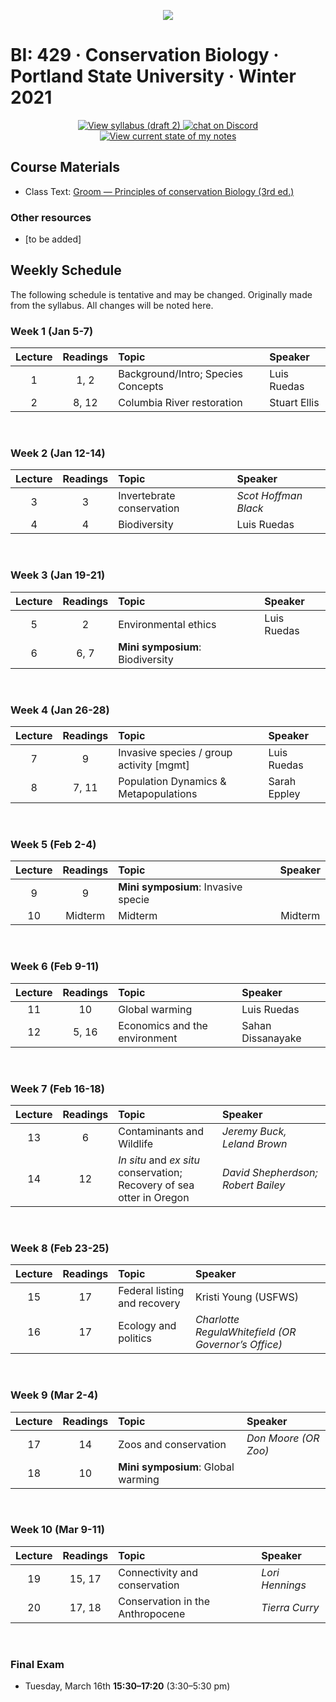 <p align="center">
  <a title="Join BI: 429 Discord Server 🥳" href="https://discord.gg/EVJfcwzMg3">
  <img src="../assets/images/bi-429.ico" />
  </a>
</p>

# BI: 429 · Conservation Biology · Portland State University · Winter 2021

 <p align="center">
    <a href="conservation-biology-W21.pdf">
    <img title="View syllabus (draft 2)" src="https://img.shields.io/badge/BI: 429-Syllabus (draft 2)-informational?logo=adobe-acrobat-reader" >
    </a>
    <a href="https://discord.gg/EVJfcwzMg3">
  <img title="Join BI: 429 Discord Server 🥳" src="https://img.shields.io/discord/790737836571492462?logo=discord"
   alt="chat on Discord">
    </a>
    <a href="bi-429.pdf">
    <img title="View current state of my notes" src="https://img.shields.io/badge/My Notes-updated on 1.18-sucess?logo=latex" >
    </a>
</p>

## **Course Materials**

- Class Text: [Groom &mdash; Principles of conservation Biology (3rd ed.)](https://1lib.us/book/9325117/c16dec)

### Other resources

- [to be added]

## **Weekly Schedule**

The following schedule is tentative and may be changed. Originally made from the syllabus. All changes will be noted here.

### **Week 1** (Jan 5-7)

| Lecture | Readings | Topic                              | Speaker      |
| :-----: | :------: | :--------------------------------- | :----------- |
|    1    |   1, 2   | Background/Intro; Species Concepts | Luis Ruedas  |
|    2    |  8, 12   | Columbia River restoration         | Stuart Ellis |

<br>

### **Week 2** (Jan 12-14)

| Lecture | Readings | Topic                     | Speaker              |
| :-----: | :------: | :------------------------ | :------------------- |
|    3    |    3     | Invertebrate conservation | _Scot Hoffman Black_ |
|    4    |    4     | Biodiversity              | Luis Ruedas          |

<br>

### **Week 3** (Jan 19-21)

| Lecture | Readings | Topic                            | Speaker     |
| :-----: | :------: | :------------------------------- | :---------- |
|    5    |    2     | Environmental ethics             | Luis Ruedas |
|    6    |   6, 7   | **Mini symposium**: Biodiversity |             |

<br>

### **Week 4** (Jan 26-28)

| Lecture | Readings | Topic                                    | Speaker      |
| :-----: | :------: | :--------------------------------------- | :----------- |
|    7    |    9     | Invasive species / group activity [mgmt] | Luis Ruedas  |
|    8    |  7, 11   | Population Dynamics & Metapopulations    | Sarah Eppley |

<br>

### **Week 5** (Feb 2-4)

| Lecture | Readings | Topic                               | Speaker |
| :-----: | :------: | :---------------------------------- | :-----: |
|    9    |    9     | **Mini symposium**: Invasive specie |         |
|   10    | Midterm  | Midterm                             | Midterm |

<br>

### **Week 6** (Feb 9-11)

| Lecture | Readings | Topic                         | Speaker           |
| :-----: | :------: | :---------------------------- | :---------------- |
|   11    |    10    | Global warming                | Luis Ruedas       |
|   12    |  5, 16   | Economics and the environment | Sahan Dissanayake |

<br>

### **Week 7** (Feb 16-18)

| Lecture | Readings | Topic                                                                     | Speaker                            |
| :-----: | :------: | :------------------------------------------------------------------------ | :--------------------------------- |
|   13    |    6     | Contaminants and Wildlife                                                 | _Jeremy Buck, Leland Brown_        |
|   14    |    12    | _In situ_ and _ex situ_ conservation; <br>Recovery of sea otter in Oregon | _David Shepherdson; Robert Bailey_ |

<br>

### **Week 8** (Feb 23-25)

| Lecture | Readings | Topic                        | Speaker                                             |
| :-----: | :------: | :--------------------------- | :-------------------------------------------------- |
|   15    |    17    | Federal listing and recovery | Kristi Young (USFWS)                                |
|   16    |    17    | Ecology and politics         | _Charlotte RegulaWhitefield (OR Governor’s Office)_ |

<br>

### **Week 9** (Mar 2-4)

| Lecture | Readings | Topic                              | Speaker              |
| :-----: | :------: | :--------------------------------- | :------------------- |
|   17    |    14    | Zoos and conservation              | _Don Moore (OR Zoo)_ |
|   18    |    10    | **Mini symposium**: Global warming |                      |

<br>

### **Week 10** (Mar 9-11)

| Lecture | Readings | Topic                            | Speaker         |
| :-----: | :------: | :------------------------------- | :-------------- |
|   19    |  15, 17  | Connectivity and conservation    | _Lori Hennings_ |
|   20    |  17, 18  | Conservation in the Anthropocene | _Tierra Curry_  |

<br>

### **Final Exam**

- Tuesday, March 16th **15:30&ndash;17:20** (3:30&ndash;5:30 pm)
